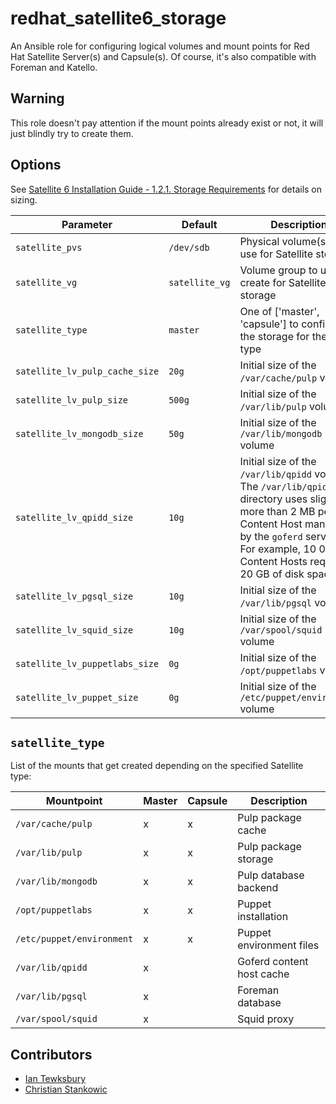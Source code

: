 # redhat\_satellite6\_storage
An Ansible role for configuring logical volumes and mount points for Red Hat Satellite Server(s) and Capsule(s). Of course, it's also compatible with Foreman and Katello.

## Warning
This role doesn't pay attention if the mount points already exist or not, it will just blindly try to create them.

## Options
See [Satellite 6 Installation Guide - 1.2.1. Storage Requirements](https://access.redhat.com/documentation/en-us/red_hat_satellite/6.5/html-single/installing_satellite_server_from_a_connected_network/index#storage_requirements) for details on sizing.

| Parameter                      | Default         | Description
|--------------------------------|-----------------|------------
| `satellite_pvs`                | `/dev/sdb`      | Physical volume(s) to use for Satellite storage
| `satellite_vg`                 | `satellite_vg` | Volume group to use or create for Satellite storage
| `satellite_type`               | `master`        | One of ['master', 'capsule'] to configure the storage for the given type
| `satellite_lv_pulp_cache_size` | `20g`           | Initial size of the `/var/cache/pulp` volume
| `satellite_lv_pulp_size`       | `500g`          | Initial size of the `/var/lib/pulp` volume
| `satellite_lv_mongodb_size`    | `50g`           | Initial size of the `/var/lib/mongodb` volume
| `satellite_lv_qpidd_size`      | `10g`           | Initial size of the `/var/lib/qpidd` volume. The `/var/lib/qpidd` directory uses slightly more than 2 MB per Content Host managed by the `goferd` service. For example, 10 000 Content Hosts require 20 GB of disk space
| `satellite_lv_pgsql_size`      | `10g`           | Initial size of the `/var/lib/pgsql` volume
| `satellite_lv_squid_size`      | `10g`           | Initial size of the `/var/spool/squid` volume
| `satellite_lv_puppetlabs_size` | `0g`            | Initial size of the `/opt/puppetlabs` volume
| `satellite_lv_puppet_size`     | `0g`            | Initial size of the `/etc/puppet/environment` volume

## `satellite_type`
List of the mounts that get created depending on the specified Satellite type:

| Mountpoint                | Master | Capsule | Description |
| ------------------------- | ------ | ------- | ----------- |
| `/var/cache/pulp`         | x      | x       | Pulp package cache |
| `/var/lib/pulp`           | x      | x       | Pulp package storage |
| `/var/lib/mongodb`        | x      | x       | Pulp database backend |
| `/opt/puppetlabs`         | x      | x       | Puppet installation |
| `/etc/puppet/environment` | x      | x       | Puppet environment files |
| `/var/lib/qpidd`          | x      |         | Goferd content host cache |
| `/var/lib/pgsql`          | x      |         | Foreman database |
| `/var/spool/squid`        | x      |         | Squid proxy |

## Contributors
- [Ian Tewksbury](https://github.com/itewk)
- [Christian Stankowic](https://github.com/stdevel)
